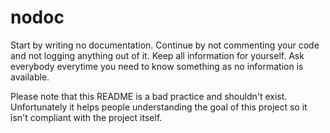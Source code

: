 # nodoc
Start by writing no documentation. Continue by not commenting your code and not logging anything out of it.
Keep all information for yourself. Ask everybody everytime you need to know something as no information is available.

Please note that this README is a bad practice and shouldn't exist. Unfortunately it helps people understanding the goal of this project so it isn't compliant with the project itself.
